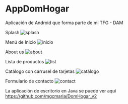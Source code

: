 # AppDomHogar
Aplicación de Android que forma parte de mi TFG - DAM

Splash
![splash](https://raw.githubusercontent.com/crikan/AppDomHogar/master/appCapturas/splash.JPG)

Menú de Inicio
![inicio](https://raw.githubusercontent.com/crikan/AppDomHogar/master/appCapturas/inicio.JPG)

About us
![about](https://raw.githubusercontent.com/crikan/AppDomHogar/master/appCapturas/about.JPG)

Lista de productos
![list](https://raw.githubusercontent.com/crikan/AppDomHogar/master/appCapturas/list.JPG)

Catálogo con carrusel de tarjetas
![catálogo](https://raw.githubusercontent.com/crikan/AppDomHogar/master/appCapturas/catalogo.JPG)

Formulario de contacto
![contact](https://raw.githubusercontent.com/crikan/AppDomHogar/master/appCapturas/contact.JPG)

La aplicación de escritorio en Java se puede ver aquí https://github.com/mgcmaria/DomHogar_v2
